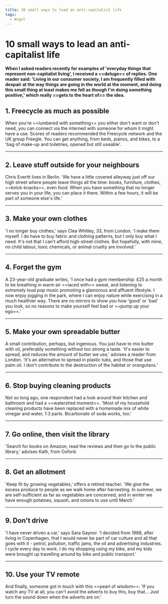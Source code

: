 ```yaml
---
title: 10 small ways to lead an anti-capitalist life
tags:
  - Angol
---
```


# 10 small ways to lead an anti-capitalist life

**When I asked readers recently for examples of 'everyday things that represent non-capitalist living', I received a ==deluge== of replies. One reader said: 'Living in our consumer society, I am frequently filled with despair at the way things are going in the world at the moment, and doing this small thing at least makes me fell as though I'm doing something positive,' which really ==gets to the heart of== the idea.**

## 1. Freecycle as much as possible

When you're ==lumbered with something== you either don't want or don't need, you can connect via the interned with someone for whom it might have a use. Scores of readers recommended the Freecycle network and the UK group Freegle. You can get anything, from beds, pianos, and bikes, to a 'bag of make-up and toiletries, opened but still useable'.

---

## 2. Leave stuff outside for your neighbours

Chris Everitt lives in Berlin. 'We have a little covered alleyway just off our high street where people leave things all the time: books, furniture, clothes, ==knick-knacks==, even food. When you have something that no longer serves you in your life, you can place it there. Within a few hours, it will be part of someone else's life.'

---

## 3. Make your own clothes

'I no longer buy clothes,' says Clea Whitley, 33, from London. 'I make them myself. I do have to buy fabric and clothing patterns, but I only buy what I need. It's not that I can't afford high-street clothes. But hopefully, with mine, no child labour, toxic chemicals, or animal cruelty are involved.'

---

## 4. Forget the gym

A 23-year-old graduate writes, 'I once had a gym membership: £25 a month to be breathing in warm air ==laced with== sweat, and listening to extremely loud pop music promoting a glamorous and affluent lifestyle. I now enjoy jogging in the park, where I can enjoy nature while exercising in a much healthier way. There are no mirrors to show you how 'good' or 'bad' you look, so no reasons to make yourself feel bad or ==pump up your ego==.'

---

## 5. Make your own spreadable butter

A small contribution, perhaps, but ingenious. You just have to mix butter with oil, preferably something without too strong a taste. 'It's easier to spread, and reduces the amount of butter we use,' advises a reader from London. 'It's an alternative to spread in plastic tubs, and those that use palm oil. I don't contribute to the destruction of the habitat or orangutans.'

---

## 6. Stop buying cleaning products

Not so long ago, one respondent had a look around their kitchen and bathroom and had a ==watershed moment==. 'Most of my household cleaning products have been replaced with a homemade mix of white vinegar and water, 1:3 parts. Bicarbonate of soda works, too.'

---

## 7. Go online, then visit the library

'Search for books on Amazon, read the reviews and then go to the public library,' advises Kath, from Oxford.

---

## 8. Get an allotment

'Keep fit by growing vegetables,' offers a retired teacher. 'We give the excess produce to people as we walk home after harvesting. In summer, we are self-sufficient as far as vegetables are concerned, and in winter we have enough potatoes, squash, and onions to use until March.'

---

## 9. Don't drive

'I have never driven a car,' says Sara Gaynor. 'I decided from 1988, after living in Copenhagen, that I would never be part of car culture and all that goes with it - petrol, pollution, traffic jams, the oil and advertising industries. I cycle every day to work. I do my shopping using my bike, and my kids were brought up travelling around by bike and public transport.'

---

## 10. Use your TV remote

And finally, someone got in touch with this ==pearl of wisdom==: 'If you watch any TV at all, you can't avoid the adverts to buy this, buy that... Just turn the sound down when the adverts are on.'